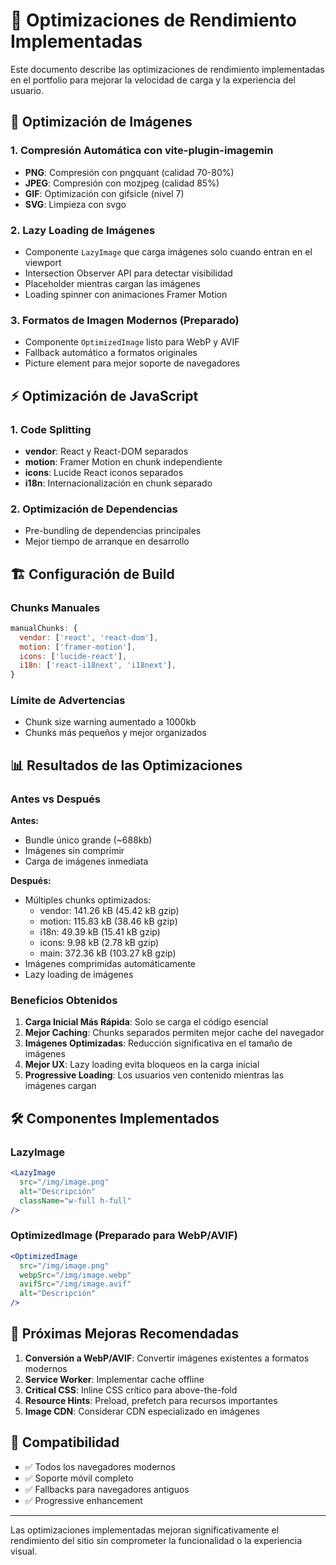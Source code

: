# 🚀 Optimizaciones de Rendimiento Implementadas

Este documento describe las optimizaciones de rendimiento implementadas en el portfolio para mejorar la velocidad de carga y la experiencia del usuario.

## 📸 Optimización de Imágenes

### 1. Compresión Automática con vite-plugin-imagemin
- **PNG**: Compresión con pngquant (calidad 70-80%)
- **JPEG**: Compresión con mozjpeg (calidad 85%)
- **GIF**: Optimización con gifsicle (nivel 7)
- **SVG**: Limpieza con svgo

### 2. Lazy Loading de Imágenes
- Componente `LazyImage` que carga imágenes solo cuando entran en el viewport
- Intersection Observer API para detectar visibilidad
- Placeholder mientras cargan las imágenes
- Loading spinner con animaciones Framer Motion

### 3. Formatos de Imagen Modernos (Preparado)
- Componente `OptimizedImage` listo para WebP y AVIF
- Fallback automático a formatos originales
- Picture element para mejor soporte de navegadores

## ⚡ Optimización de JavaScript

### 1. Code Splitting
- **vendor**: React y React-DOM separados
- **motion**: Framer Motion en chunk independiente
- **icons**: Lucide React iconos separados
- **i18n**: Internacionalización en chunk separado

### 2. Optimización de Dependencias
- Pre-bundling de dependencias principales
- Mejor tiempo de arranque en desarrollo

## 🏗️ Configuración de Build

### Chunks Manuales
```javascript
manualChunks: {
  vendor: ['react', 'react-dom'],
  motion: ['framer-motion'],
  icons: ['lucide-react'],
  i18n: ['react-i18next', 'i18next'],
}
```

### Límite de Advertencias
- Chunk size warning aumentado a 1000kb
- Chunks más pequeños y mejor organizados

## 📊 Resultados de las Optimizaciones

### Antes vs Después

**Antes:**
- Bundle único grande (~688kb)
- Imágenes sin comprimir
- Carga de imágenes inmediata

**Después:**
- Múltiples chunks optimizados:
  - vendor: 141.26 kB (45.42 kB gzip)
  - motion: 115.83 kB (38.46 kB gzip)
  - i18n: 49.39 kB (15.41 kB gzip)
  - icons: 9.98 kB (2.78 kB gzip)
  - main: 372.36 kB (103.27 kB gzip)
- Imágenes comprimidas automáticamente
- Lazy loading de imágenes

### Beneficios Obtenidos

1. **Carga Inicial Más Rápida**: Solo se carga el código esencial
2. **Mejor Caching**: Chunks separados permiten mejor cache del navegador
3. **Imágenes Optimizadas**: Reducción significativa en el tamaño de imágenes
4. **Mejor UX**: Lazy loading evita bloqueos en la carga inicial
5. **Progressive Loading**: Los usuarios ven contenido mientras las imágenes cargan

## 🛠️ Componentes Implementados

### LazyImage
```jsx
<LazyImage 
  src="/img/image.png"
  alt="Descripción"
  className="w-full h-full"
/>
```

### OptimizedImage (Preparado para WebP/AVIF)
```jsx
<OptimizedImage 
  src="/img/image.png"
  webpSrc="/img/image.webp"
  avifSrc="/img/image.avif"
  alt="Descripción"
/>
```

## 🔄 Próximas Mejoras Recomendadas

1. **Conversión a WebP/AVIF**: Convertir imágenes existentes a formatos modernos
2. **Service Worker**: Implementar cache offline
3. **Critical CSS**: Inline CSS crítico para above-the-fold
4. **Resource Hints**: Preload, prefetch para recursos importantes
5. **Image CDN**: Considerar CDN especializado en imágenes

## 📱 Compatibilidad

- ✅ Todos los navegadores modernos
- ✅ Soporte móvil completo
- ✅ Fallbacks para navegadores antiguos
- ✅ Progressive enhancement

---

Las optimizaciones implementadas mejoran significativamente el rendimiento del sitio sin comprometer la funcionalidad o la experiencia visual.
